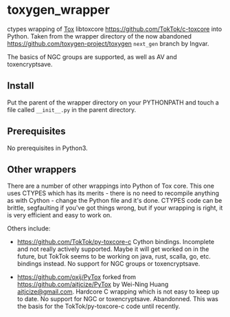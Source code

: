 # toxygen_wrapper

ctypes wrapping of [Tox](https://tox.chat/) libtoxcore
<https://github.com/TokTok/c-toxcore> into Python.
Taken from the wrapper directory of the now abandoned
<https://github.com/toxygen-project/toxygen> `next_gen` branch
by Ingvar.
 
The basics of NGC groups are supported, as well as AV and toxencryptsave.

## Install

Put the parent of the wrapper directory on your PYTHONPATH and
touch a file called `__init__.py` in the parent directory.

## Prerequisites

No prerequisites in Python3.

## Other wrappers

There are a number of other wrappings into Python of Tox core.
This one uses CTYPES which has its merits - there is no need to
recompile anything as with Cython - change the Python file and it's done.
CTYPES code can be brittle, segfaulting if you've got things wrong,
but if your wrapping is right, it is very efficient and easy to work on.

Others include:

* <https://github.com/TokTok/py-toxcore-c> Cython bindings.
  Incomplete and not really actively supported. Maybe it will get
  worked on in the future,  but TokTok seems to be working on
  java, rust, scalla, go, etc. bindings instead.
  No support for NGC groups or toxencryptsave.

* <https://github.com/oxij/PyTox>
  forked from https://github.com/aitjcize/PyTox
  by Wei-Ning Huang <aitjcize@gmail.com>.
  Hardcore C wrapping which is not easy to keep up to date.
  No support for NGC or toxencryptsave. Abandonned. 
  This was the basis for the TokTok/py-toxcore-c code until recently.
